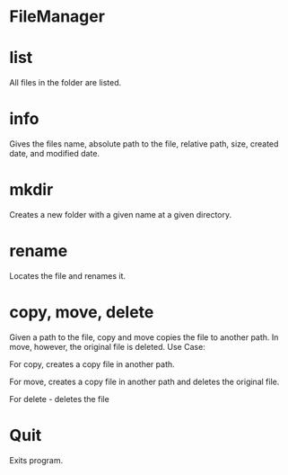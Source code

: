 # FileManager

# list
All files in the folder are listed.

# info
Gives the files name, absolute path to the file, relative path, size, created date, and modified date.

# mkdir
Creates a new folder with a given name at a given directory.

# rename 
Locates the file and renames it. 

# copy, move, delete
Given a path to the file, copy and move copies the file to another path. In move, however, the original file is deleted.
Use Case:

For copy, creates a copy file in another path.

For move, creates a copy file in another path and deletes the original file.

For delete - deletes the file

# Quit
Exits program.

